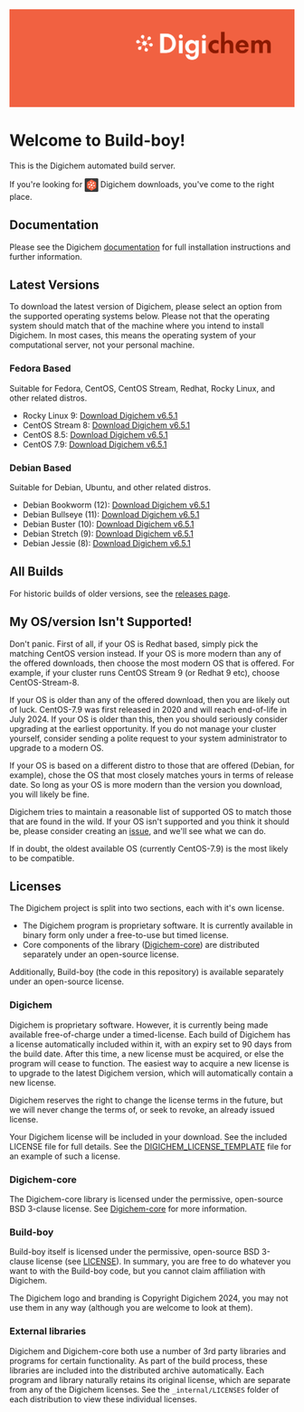 <img src="Banner.png" alt="Banner" />

# Welcome to Build-boy!

This is the Digichem automated build server.

If you're looking for <img src="Logo.png" alt="Banner" height=24 valign=middle /> Digichem downloads, you've come to the right place.

## Documentation

Please see the Digichem [documentation](https://doc.digi-chem.co.uk) for full installation instructions and further information.

## Latest Versions

To download the latest version of Digichem, please select an option from the supported operating systems below.
Please not that the operating system should match that of the machine where you intend to install Digichem.
In most cases, this means the operating system of your computational server, not your personal machine.

### Fedora Based

Suitable for Fedora, CentOS, CentOS Stream, Redhat, Rocky Linux, and other related distros.

- Rocky Linux 9: <!-- Rocky-Linux-9 --> [Download Digichem v6.5.1](https://github.com/Digichem-Project/build-boy/releases/download/6.5.1-Rocky-Linux-9/digichem.6.5.1.Rocky-Linux-9.tar.gz)
- CentOS Stream 8: <!-- CentOS-Stream-8 --> [Download Digichem v6.5.1](https://github.com/Digichem-Project/build-boy/releases/download/6.5.1-CentOS-Stream-8/digichem.6.5.1.CentOS-Stream-8.tar.gz)
- CentOS 8.5: <!-- CentOS-8.5 --> [Download Digichem v6.5.1](https://github.com/Digichem-Project/build-boy/releases/download/6.5.1-CentOS-8.5/digichem.6.5.1.CentOS-8.5.tar.gz)
- CentOS 7.9: <!-- CentOS-7.9 --> [Download Digichem v6.5.1](https://github.com/Digichem-Project/build-boy/releases/download/6.5.1-CentOS-7.9/digichem.6.5.1.CentOS-7.9.tar.gz)

### Debian Based

Suitable for Debian, Ubuntu, and other related distros.

- Debian Bookworm (12): <!-- Debian-Bookworm --> [Download Digichem v6.5.1](https://github.com/Digichem-Project/build-boy/releases/download/6.5.1-Debian-Bookworm/digichem.6.5.1.Debian-Bookworm.tar.gz)
- Debian Bullseye (11): <!-- Debian-Bullseye --> [Download Digichem v6.5.1](https://github.com/Digichem-Project/build-boy/releases/download/6.5.1-Debian-Bullseye/digichem.6.5.1.Debian-Bullseye.tar.gz)
- Debian Buster (10): <!-- Debian-Buster --> [Download Digichem v6.5.1](https://github.com/Digichem-Project/build-boy/releases/download/6.5.1-Debian-Buster/digichem.6.5.1.Debian-Buster.tar.gz)
- Debian Stretch (9): <!-- Debian-Stretch --> [Download Digichem v6.5.1](https://github.com/Digichem-Project/build-boy/releases/download/6.5.1-Debian-Stretch/digichem.6.5.1.Debian-Stretch.tar.gz)
- Debian Jessie (8): <!-- Debian-Jessie --> [Download Digichem v6.5.1](https://github.com/Digichem-Project/build-boy/releases/download/6.5.1-Debian-Jessie/digichem.6.5.1.Debian-Jessie.tar.gz)

## All Builds

For historic builds of older versions, see the [releases page](https://github.com/Digichem-Project/build-boy/releases).

## My OS/version Isn't Supported!

Don't panic. First of all, if your OS is Redhat based, simply pick the matching CentOS version instead.
If your OS is more modern than any of the offered downloads, then choose the most modern OS that is offered.
For example, if your cluster runs CentOS Stream 9 (or Redhat 9 etc), choose CentOS-Stream-8.

If your OS is older than any of the offered download, then you are likely out of luck. CentOS-7.9 was first
released in 2020 and will reach end-of-life in July 2024. If your OS is older than this, then you should
seriously consider upgrading at the earliest opportunity. If you do not manage your cluster yourself,
consider sending a polite request to your system administrator to upgrade to a modern OS.

If your OS is based on a different distro to those that are offered (Debian, for example), chose the OS
that most closely matches yours in terms of release date. So long as your OS is more modern than the 
version you download, you will likely be fine.

Digichem tries to maintain a reasonable list of supported OS to match those that are found in the wild.
If your OS isn't supported and you think it should be, please consider creating an
[issue](https://github.com/Digichem-Project/build-boy/issues), and we'll see what we can do.

If in doubt, the oldest available OS (currently CentOS-7.9) is the most likely to be compatible.

## Licenses

The Digichem project is split into two sections, each with it's own license.
 - The Digichem program is proprietary software. It is currently available in binary form only under a free-to-use but timed license. 
 - Core components of the library ([Digichem-core](https://github.com/Digichem-Project/digichem-core)) are distributed separately under an open-source license.

Additionally, Build-boy (the code in this repository) is available separately under an open-source license.

### Digichem

Digichem is proprietary software. However, it is currently being made available free-of-charge under a timed-license.
Each build of Digichem has a license automatically included within it, with an expiry set to
90 days from the build date. After this time, a new license must be acquired, or else the 
program will cease to function. The easiest way to acquire a new license is to upgrade to the
latest Digichem version, which will automatically contain a new license.

Digichem reserves the right to change the license terms in the future, but we will never change the terms of, or seek to revoke,
an already issued license.

Your Digichem license will be included in your download. See the included LICENSE file for full details.
See the [DIGICHEM_LICENSE_TEMPLATE](DIGICHEM_LICENSE_TEMPLATE.md) file for an example of such a license.

### Digichem-core

The Digichem-core library is licensed under the permissive, open-source BSD 3-clause license.
See [Digichem-core](https://github.com/Digichem-Project/digichem-core) for more information.

### Build-boy

Build-boy itself is licensed under the permissive, open-source BSD 3-clause license (see [LICENSE](LICENSE)).
In summary, you are free to do whatever you want to with the Build-boy code, but you cannot claim
affiliation with Digichem.

The Digichem logo and branding is Copyright Digichem 2024, you may not use them in any way (although you are welcome to look at them).

### External libraries

Digichem and Digichem-core both use a number of 3rd party libraries and programs for certain functionality.
As part of the build process, these libraries are included into the distributed archive automatically.
Each program and library naturally retains its original license, which are separate from any of the Digichem licenses.
See the `_internal/LICENSES` folder of each distribution to view these individual licenses.
